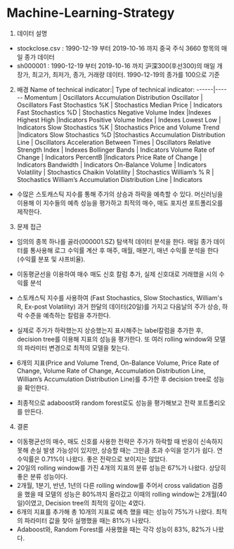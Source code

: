 # Machine-Learning-Strategy

1.	데이터 설명
-	stockclose.csv : 1990-12-19 부터 2019-10-16 까지 중국 주식 3660 항목의 매일 종가 데이터
-	sh000001 : 1990-12-19 부터 2019-10-16 까지 沪深300(후선300)의 매일 개장가, 최고가, 최저가, 종가, 거래량 데이터. 1990-12-19의 종가를 100으로 기준


2.	배경
Name of technical indicator:| Type of technical indicator:
------|------
Momentum | Oscillators
Accumulation Distribution Oscillator | Oscillators
Fast Stochastics %K | Stochastics
Median Price | Indicators
Fast Stochastics %D | Stochastics
Negative Volume Index |Indexes
Highest High |Indicators
Positive Volume Index | Indexes
Lowest Low  | Indicators
Slow Stochastics %K | Stochastics
Price and Volume Trend  |Indicators
Slow Stochastics %D  |Stochastics
Accumulation Distribution Line | Oscillators
Acceleration Between Times  | Oscillators
Relative Strength Index  | Indexes
Bollinger Bands | Indicators
Volume Rate of Change | Indicators
PercentB  |Indicators
Price Rate of Change | Indicators
Bandwidth | Indicators
On-Balance Volume | Indicators
Volatility | Stochastics
Chaikin Volatility | Stochastics
William’s % R | Stochastics
William’s Accumulation Distribution Line | Indicators

- 수많은 스토캐스틱 지수를 통해 주가의 상승과 하락을 예측할 수 있다. 머신러닝을 이용해 이 지수들의 예측 성능을 평가하고 최적의 매수, 매도 포지션 포트폴리오를 제작한다.


3.	문제 접근
-	임의의 종목 하나를 골라(000001.SZ) 탐색적 데이터 분석을 한다. 매일 종가 데이터를 통사용해 로그 수익률 계산 후 매주, 매월, 매분기, 매년 수익률 분석을 한다 (수익률 분포 및 샤프비율).
-	이동평균선을 이용하여 매수 매도 신호 칼럼 추가, 실제 신호대로 거래했을 시의 수익률 분석

-	스토캐스틱 지수를 사용하여 (Fast Stochastics, Slow Stochastics, William's R, Ex-post Volatility) 과거 한달의 데이터(20일)를 가지고 다음날의 주가 상승, 하락 수준을 예측하는 칼럼을 추가한다. 

-	실제로 주가가 하락했는지 상승했는지 표시해주는 label칼럼을 추가한 후, decision tree를 이용해 지표의 성능을 평가한다. 또 여러 rolling window와 모델의 파라미터 변경으로 최적의 모델을 찾는다.

-	6개의 지표(Price and Volume Trend, On-Balance Volume, Price Rate of Change, Volume Rate of Change, Accumulation Distribution Line, William’s Accumulation Distribution Line)를 추가한 후 decision tree로 성능을 확인한다.
-	최종적으로 adaboost와 random forest로도 성능을 평가해보고 전략 포트폴리오를 만든다.





4.	결론
-	이동평균선의 매수, 매도 신호를 사용한 전략은 주가가 하락할 때 반응이 신속하지 못해 손실 발생 가능성이 있지만, 상승할 때는 그만큼 초과 수익을 얻기가 쉽다.
연 수익률은 0.71%이 나왔다. 좋은 전략으로 보이지는 않았다.
-	20일의 rolling window를 가진 4개의 지표의 분류 성능은 67%가 나왔다. 상당히 좋은 분류 성능이다.
-	2개월, 1분기, 반년, 1년의 다른 rolling window를 주어서 cross validation 검증을 했을 때 모델의 성능은 80%까지 올라갔고 이때의 rolling window는 2개월(40일)이였고, Decision tree의 최적의 깊이는 4였다.
-	6개의 지표를 추가해 총 10개의 지표로 예측 했을 때는 성능이 75%가 나왔다. 최적의 파라미터 값을 찾아 실행했을 때는 81%가 나왔다.
-	Adaboost와, Random Forest를 사용했을 때는 각각 성능이 83%, 82%가 나왔다. 

